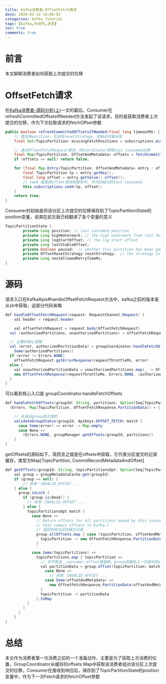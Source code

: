```yaml
---
title: Kafka消费者-OffsetFetch请求
date: 2020-03-13 19:06:03
categories: Kafka Tutorial
tags: [kafka,中间件,消息]
toc: true
comments: true
---
```


# 前言

本文聊聊消费者如何获取上次提交的位移

# OffsetFetch请求

在[Kafka消费者-源码分析(上)]()一文的最后，Consumer在refreshCommittedOffsetsIfNeeded方法发起了该请求，目的是获取消费者上次提交的位移，作为下次拉取请求的fetchOffset参数

```java
public boolean refreshCommittedOffsetsIfNeeded(final long timeoutMs) {
    // 既没有position，也没有resetStrategy，初始化时都没有
    final Set<TopicPartition> missingFetchPositions = subscriptions.missingFetchPositions();

    // 通过OffsetFetchRequest请求，向Coordinator获取last consumed位移
    final Map<TopicPartition, OffsetAndMetadata> offsets = fetchCommittedOffsets(missingFetchPositions, timeoutMs);
    if (offsets == null) return false;

    for (final Map.Entry<TopicPartition, OffsetAndMetadata> entry : offsets.entrySet()) {
        final TopicPartition tp = entry.getKey();
        final long offset = entry.getValue().offset();
        // seek 就是把offset保持到缓存中, 作为初始化的last consumed
        this.subscriptions.seek(tp, offset);
    }
    return true;
}
```

Consumer的初始是将该分区上次提交的位移保存到了TopicPartitionState的position变量，该类在前文我已经翻译了各个变量的意义

```java
TopicPartitionState {
        private Long position; // last consumed position
        private Long highWatermark; // the high watermark from last fetch
        private Long logStartOffset; // the log start offset
        private Long lastStableOffset;
        private boolean paused;  // whether this partition has been paused by the user
        private OffsetResetStrategy resetStrategy;  // the strategy to use if the offset needs resetting
        private Long nextAllowedRetryTimeMs;
}
```

# 源码

请求入口在KafkaApis#handleOffsetFetchRequest方法中，kafka之前的版本是从zk中获取，这部分代码省略
```java
def handleOffsetFetchRequest(request: RequestChannel.Request) {
    val header = request.header

    val offsetFetchRequest = request.body[OffsetFetchRequest]
  val (authorizedPartitions, unauthorizedPartitions) = offsetFetchRequest.partitions.asScala.partition(authorizeTopicDescribe)

  // 主要的核心逻辑
  val (error, authorizedPartitionData) = groupCoordinator.handleFetchOffsets(offsetFetchRequest.groupId,
    Some(authorizedPartitions))
  if (error != Errors.NONE)
    offsetFetchRequest.getErrorResponse(requestThrottleMs, error)
  else {
    val unauthorizedPartitionData = unauthorizedPartitions.map(_ -> OffsetFetchResponse.UNAUTHORIZED_PARTITION).toMap
    new OffsetFetchResponse(requestThrottleMs, Errors.NONE, (authorizedPartitionData ++ unauthorizedPartitionData).asJava)
  }
}
```

可以看到核心入口是 groupCoordinator.handleFetchOffsets

```java
def handleFetchOffsets(groupId: String, partitions: Option[Seq[TopicPartition]] = None):
  (Errors, Map[TopicPartition, OffsetFetchResponse.PartitionData]) = {

    // 先保证group是正常的
    validateGroupStatus(groupId, ApiKeys.OFFSET_FETCH) match {
      case Some(error) => error -> Map.empty
      case None =>
        (Errors.NONE, groupManager.getOffsets(groupId, partitions))
    }
}
```

getOffsets的源码如下，简而言之就是在offsets中获取，它代表分区提交的记录缓存，类型为Map[TopicPartition, CommitRecordMetadataAndOffset]
```java
def getOffsets(groupId: String, topicPartitionsOpt: Option[Seq[TopicPartition]]): Map[TopicPartition, OffsetFetchResponse.PartitionData] = {
    val group = groupMetadataCache.get(groupId)
    if (group == null) {
    	// 异常：INVALID_OFFSET ...
    } else {
      group.inLock {
        if (group.is(Dead)) {
          // 异常：INVALID_OFFSET ...
        } else {
          topicPartitionsOpt match {
            case None =>
              // Return offsets for all partitions owned by this consumer group. (this only applies to consumers
              // that commit offsets to Kafka.)
              // 返回所有分区的提交记录
              group.allOffsets.map { case (topicPartition, offsetAndMetadata) =>
                topicPartition -> new OffsetFetchResponse.PartitionData(offsetAndMetadata.offset, offsetAndMetadata.metadata, Errors.NONE)
              }

            case Some(topicPartitions) =>
              topicPartitions.map { topicPartition =>
                // 并不是去__consumer-offset里面取，group会缓存上一次提交的offset(第一次LeaderAndIsr的时候加载的)
                val partitionData = group.offset(topicPartition) match {
                  case None =>
                    // 异常：INVALID_OFFSET ...
                  case Some(offsetAndMetadata) =>
                    new OffsetFetchResponse.PartitionData(offsetAndMetadata.offset, offsetAndMetadata.metadata, Errors.NONE)
                }
                topicPartition -> partitionData
              }.toMap
          }
        }
      }
    }
}
```

# 总结

本文作为消费者第一次消费之前的一个准备动作，主要是为了获取上次消费的位置，GroupCoordinator从缓存的offsets Map中获取该消费者组对该分区上次提交的位移，Consumer在接收到响应后，保存到了TopicPartitionState的position变量中，作为下一次Fetch请求的fetchOffset参数